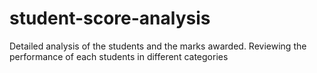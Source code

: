 # student-score-analysis
Detailed analysis of the students and the marks awarded. Reviewing the performance of each students in different categories
